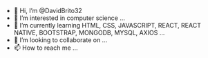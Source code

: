 - 👋 Hi, I’m @DavidBrito32
- 👀 I’m interested in computer science ...
- 🌱 I’m currently learning HTML, CSS, JAVASCRIPT, REACT, REACT NATIVE, BOOTSTRAP, MONGODB, MYSQL, AXIOS ...
- 💞️ I’m looking to collaborate on ...
- 📫 How to reach me ...

<!---
DavidBrito32/DavidBrito32 is a ✨ special ✨ repository because its `README.md` (this file) appears on your GitHub profile.
You can click the Preview link to take a look at your changes.
--->
